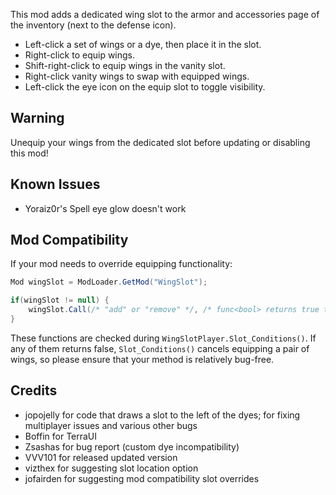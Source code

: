 ﻿This mod adds a dedicated wing slot to the armor and accessories page of the inventory (next to the defense icon).

* Left-click a set of wings or a dye, then place it in the slot.
* Right-click to equip wings.
* Shift-right-click to equip wings in the vanity slot.
* Right-click vanity wings to swap with equipped wings.
* Left-click the eye icon on the equip slot to toggle visibility.

## Warning
Unequip your wings from the dedicated slot before updating or disabling this mod!

## Known Issues
* Yoraiz0r's Spell eye glow doesn't work

## Mod Compatibility
If your mod needs to override equipping functionality:
```csharp
Mod wingSlot = ModLoader.GetMod("WingSlot");

if(wingSlot != null) {
    wingSlot.Call(/* "add" or "remove" */, /* func<bool> returns true to equip/false to cancel */);
}
```

These functions are checked during `WingSlotPlayer.Slot_Conditions()`. If any of them returns false, `Slot_Conditions()` cancels equipping a pair of wings, so please ensure that your method is relatively bug-free.

## Credits
* jopojelly for code that draws a slot to the left of the dyes; for fixing multiplayer issues and various other bugs
* Boffin for TerraUI
* Zsashas for bug report (custom dye incompatibility)
* VVV101 for released updated version
* vizthex for suggesting slot location option
* jofairden for suggesting mod compatibility slot overrides